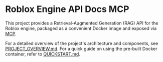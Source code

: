 # Roblox Engine API Docs MCP

This project provides a Retrieval-Augmented Generation (RAG) API for the Roblox engine, packaged as a convenient Docker image and exposed via [MCP](https://modelcontextprotocol.io/).

For a detailed overview of the project's architecture and components, see [PROJECT_OVERVIEW.md](PROJECT_OVERVIEW.md).
For a quick guide on using the pre-built Docker container, refer to [QUICKSTART.md](QUICKSTART.md).

